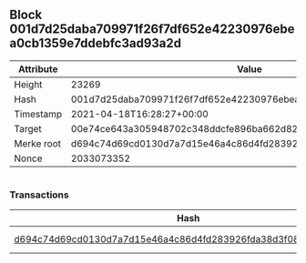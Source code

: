 ## Block 001d7d25daba709971f26f7df652e42230976ebea0cb1359e7ddebfc3ad93a2d

Attribute | Value
--- | ---
Height | 23269
Hash | 001d7d25daba709971f26f7df652e42230976ebea0cb1359e7ddebfc3ad93a2d
Timestamp | 2021-04-18T16:28:27+00:00
Target | 00e74ce643a305948702c348ddcfe896ba662d82c1a228faf4ad12250f07334e
Merke root | d694c74d69cd0130d7a7d15e46a4c86d4fd283926fda38d3f08155fffc1acf72
Nonce | 2033073352

```

```

### Transactions

Hash | Amount
--- | ---
[d694c74d69cd0130d7a7d15e46a4c86d4fd283926fda38d3f08155fffc1acf72](d694c74d69cd0130d7a7d15e46a4c86d4fd283926fda38d3f08155fffc1acf72.md) | 10.00000000 SKEPTI 
